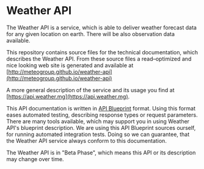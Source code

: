 Weather API
=============================

The Weather API is a service, which is able to deliver weather forecast data for any given location on earth.
There will be also observation data available.

This repository contains source files for the technical documentation, which describes the Weather API.
From these source files a read–optimized and nice looking web site is generated and 
available at [http://meteogroup.github.io/weather-api](http://meteogroup.github.io/weather-api)

A more general description of the service and its usage you find at [https://api.weather.mg](https://api.weather.mg).

This API documentation is written in [API Blueprint](https://apiblueprint.org) format.
Using this format eases automated testing, describing response types or request parameters.
There are many tools available, which may support you in using Weather API's blueprint description.
We are using this API Blueprint sources ourself, for running automated integration tests.
Doing so we can guarantee, that the Weather API service always conform to this documentation.

The Weather API is in "Beta Phase", which means this API or its description may change over time.
